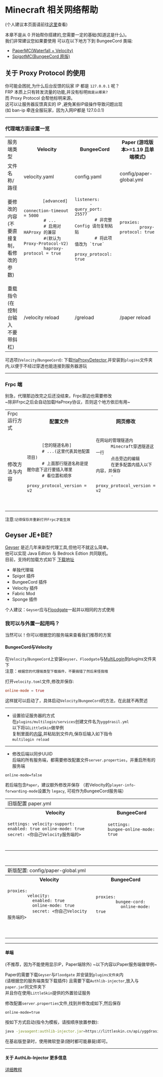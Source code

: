 # Minecraft 相关网络帮助

(个人建议本页面请前往[这里](https://github.com/ZGIT-Network/OpenFrp-Docs/blob/main/src/use/other/minecraft-service.md)查看)

本章不是从 0 开始帮你搭建的,您需要一定的基础(知道这是什么)。<br>
我们非常建议您如果要使用
可以在以下地方下到 BungeeCord 类端:
- [PaperMC(Waterfall + Velocity)](https://papermc.io/downloads#Waterfall)
- [SpigotMC(BungeeCord 原版)](https://www.spigotmc.org/wiki/bungeecord/)

## 关于 Proxy Protocol 的使用

你可能会困扰,为什么后台反馈的玩家 IP 都是 `127.0.0.1` 呢？<br>
FRP 本质上只有转发流量的功能,并没有标明`我是从哪来? `<br>
而 Proxy Protocol 会帮他标明来源。<br>
这可以让服务器反馈真实的 IP ,避免某些IP级操作导致问题出现 <br>
(如 ban-ip 牵连全服玩家，因为入网IP都是 127.0.0.1)

---
### 代理端方面设置一览
<table>
  <tr>
    <td>服务端类型</td>
    <th>Velocity</th>
    <th>BungeeCord</th>
    <th>Paper (游戏版本>=1.19 且单端模式)</th>
  </tr>
  <tr>
    <td>文件名称/路径</td>
    <td>velocity.yaml</td>
    <td>config.yaml</td>
    <td>config/paper-global.yml</td>
  <tr>
    <td>要修改的内容<br>(不要直接复制，<br>看修改的参数)</td>
    <td>
      <pre>
        <code class="language-toml">[advanced]
        connection-timeout = 5000
        # ...
        # 启用对 HAProxy 的兼容
        #(默认为Proxy-Protocol-V2)
        haproxy-protocol = true
        </code>
      <pre>
    </td>
    <td>
      <pre><code class="language-yaml">listeners:
      - query_port: 25577
        # 非完整 Config 请勿复制粘贴
        # 将此项值改为 `true`
        proxy_protocol: true
      </code><pre>
    </td>
    <td>
      <pre><code class="language-yaml">proxies:
        proxy-protocol: true
      </code><pre> 
    </td>
    </tr>
    <tr>
      <td>重载指令<br>(在控制台输入<br>不要带斜杠)</td>
      <td>/velocity reload</td>
      <td>/greload</td>
      <td>/paper reload</td>
    </tr>
  </table>

可选项(`Velocity`/`BungeeCord`): 下载[HaProxyDetector](https://github.com/andylizi/haproxy-detector/releases),并安装到`plugins`文件夹内,以便于不经过穿透也能连接到服务器游玩<br>

---
### Frpc 端

别急，代理那边改完之后还没结束，Frpc那边也需要修改<br>
~除非Frpc之后会自动加载HaProxy协议，否则这个地方依旧有用~

<table>
    <tr> 
      <td>Frpc运行方式</td> 
      <th>配置文件</th> 
      <th>网页修改</th> 
    </tr>
    <tr> 
      <td>修改方法与内容</td>
      <td><pre><code class="language-ini">
      [您的隧道名称]
      # ...(这里代表其他配置项目)
      # 上面那行隧道名称是提醒你底下这行要插入哪里
      # 看位置和顺序
      proxy_protocol_version = v2
      </code><pre></td>
      <td><pre><code>在网站的管理隧道内
      Minecraft穿透隧道这一行
      点击旁边的编辑
      在更多配置内插入以下内容，并保存
      ·
      proxy_protocol_version = v2
      </code><pre></td>
    </tr>
  </table>

注意:`记得保存并重新打开Frpc才能生效`

## Geyser JE+BE?

[Geyser](https://geysermc.org/) 是近几年来新型代理工具,但他可不就这么简单。<br>
他可以实现 Java Edtion 与 Bedrock Edtion 共同联机。<br>
目前，支持的加载方式如下 [下载地址](https://ci.opencollab.dev/job/GeyserMC/job/Geyser/job/master/)
- 单独代理端
- Spigot 插件
- BungeeCord 插件
- Velocity 插件
- Fabric Mod
- Sponge 插件

个人建议：`Geyser`应与[Floodgate](https://ci.opencollab.dev/job/GeyserMC/job/Floodgate/job/master/)一起并以相同的方式使用

### 我可以与外置一起用吗？

当然可以！你可以根据您的服务端来查看我们推荐的方案

#### BungeeCord与Velocity
  
  在`Velocity`/`BungeeCord`上安装`Geyser`、`Floodgate`与[MultiLogin](https://github.com/CaaMoe/MultiLogin/releases)到plugins文件夹下<br>
  注意：`根据您的代理端类型下载插件，不要搞错了然后来怪我哦`
  
  打开`velocity.toml`文件,修改并保存:
  ```toml
  online-mode = true
  ```
  这样就可以启动了，具体启动`Velocity`/`BungeeCord`的方法，在此就不再赘述
  
  ---
  - 设置验证服务器的方式  
  在`plugins/multilogin/services`创建文件名为`yggdrasil.yml`<br>
  以下将以`LittleSkin`做举例<br>
  复制里面的[内容](https://pastebin.com/X1LbbNRk),并粘贴到文件内,保存后输入如下指令<br>
  `multilogin reload`
  
  ---
  - 修改后端以同步UUID  
  后端的所有服务端，都需要修改配置文件`server.properties`，并重启所有的服务端
  ```properties
  online-mode=false
  ```
  
  若后端包含`Paper`，建议额外修改并保存 （若Velocity的`player-info-forwarding-mode`设置为 `legacy`, 可视作为BungeeCord服务端）
    <table>
    <tr> <td  colspan="2">旧版配置 paper.yml</td> </tr>
    <tr> <th>Velocity</th> <th>BungeeCord</th> </tr>
    <tr>
      <td><pre><code class="language-yaml">settings:
        velocity-support:
          enabled: true
          online-mode: true
          secret: <你自己Velocity服务端的>
      </code><pre></td>
      <td><pre><code class="language-yaml">settings: 
          bungee-online-mode: true
      </code><pre></td>
    </tr>
  </table>
  <br>
  
  
  <table>
    <tr> <td  colspan="2">新版配置: config/paper-global.yml </td> </tr>
    <tr> <th>Velocity</th> <th>BungeeCord</th> </tr>
    <tr>
      <td><pre><code class="language-yaml">proxies:
        velocity:
          enabled: true
          online-mode: true
          secret: <你自己Velocity服务端的>
      </code><pre></td>
      <td><pre><code class="language-yaml">proxies:
        bungee-cord:
          online-mode: true
      </code><pre></td>
    </tr>
  </table>
  
---
#### 单端 
(不推荐，因为不能使用显示IP，Paper端除外)  ~以下内容以Paper服务端做举例~
  
  Paper的需要下载`Geyser`与`Floodgate` 并安装到`plugins文件夹`内<br>
  (请根据您的服务端类型下载插件)
  且需要下载`Authlib-injector`,放入与`paper.jar`同文件夹下<br>
  并且你在使用`LittleSkin`提供的外置验证服务
  
  修改配置`server.properties`文件,找到并修改成如下,然后保存
  ```properties
  online-mode=true
  ```  
  按如下方式启动(指令为模板，请按顺序放置参数):
  ```bash
  java -javaagent:authlib-injector.jar=https://littleskin.cn/api/yggdrasil -jar paper.jar
  ```
  在基岩版登录时，使用微软登录(随时都可能暴毙)即可。

---
#### 关于 AuthLib-Injector 更多信息

[详细教程](https://github.com/yushijinhun/authlib-injector/wiki/%E5%9C%A8-Minecraft-%E6%9C%8D%E5%8A%A1%E7%AB%AF%E4%BD%BF%E7%94%A8-authlib-injector)

